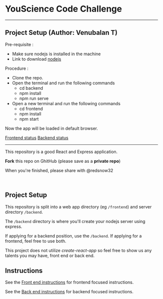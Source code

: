 # YouScience Code Challenge

-----------------------------------------------------------------
## Project Setup (Author: Venubalan T)

Pre-requisite :
- Make sure nodejs is installed in the machine
- Link to download [nodejs](https://nodejs.org/en/download)


Procedure :
- Clone the repo.
- Open the terminal and run the following commands
    - cd backend
    - npm install
    - npm run serve
- Open a new terminal and run the following commands
    - cd frontend
    - npm install
    - npm start

Now the app will be loaded in default browser.

[Frontend status](frontend/README.md)
[Backend status](backend/README.md)

------------------------------------------------------------------

This repository is a good React and Express application.

**Fork** this repo on GhitHub (please save as a **private repo**)

When you're finished, please share with @redsnow32

<br />


## Project Setup

This repository is split into a web app directory (eg `/frontend`) and server directory `/backend`.

The `/backend` directory is where you'll create your nodejs server using express.

If applying for a backend position, use the `/backend`.
If applying for a frontend, feel free to use both.

This project does not utilize _create-react-app_ so feel free to show us any talents you may have, front end or back end. 

## Instructions

See the [Front end instructions](frontend/README.md) for frontend focused instructions. 

See the [Back end instructions](backend/README.md) for backend focused instructions.
